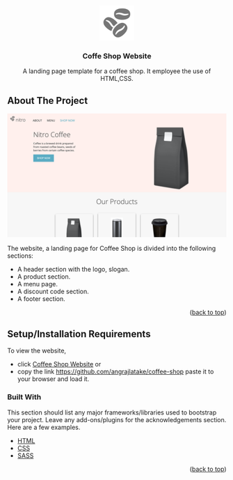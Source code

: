 
<!-- PROJECT LOGO -->
<br />
<div align="center">
  <a href="https://github.com/othneildrew/Best-README-Template">
    <img src="assets/coffee-beans-logo-and-footer.svg" alt="Logo" width="80" height="80">
  </a>

  <h3 align="center">Coffe Shop Website</h3>

  <p align="center">
    A landing page template for a coffee shop. It employee the use of HTML,CSS. 
    <br />

  </p>
</div>

<!-- ABOUT THE PROJECT -->
## About The Project

<img src="assets/angrajlatake.github.io_coffee-shop_index.html.png" alt="Logo">

The website, a landing page for Coffee Shop is divided into the following sections:

* A header section with the logo, slogan.
* A product section.
* A menu page.
* A discount code section.
* A footer section.

<p align="right">(<a href="#top">back to top</a>)</p>

## Setup/Installation Requirements

To view the website, 
* click [Coffee Shop Website](https://angrajlatake.github.io/coffee-shop/index.html)
or 
* copy the link https://github.com/angrajlatake/coffee-shop paste it to your browser and load it.  



### Built With

This section should list any major frameworks/libraries used to bootstrap your project. Leave any add-ons/plugins for the acknowledgements section. Here are a few examples.

* [HTML](https://www.w3.org/html/)
* [CSS](https://www.w3.org/Style/CSS/Overview.en.html)
* [SASS](https://sass-lang.com/)


<p align="right">(<a href="#top">back to top</a>)</p>

